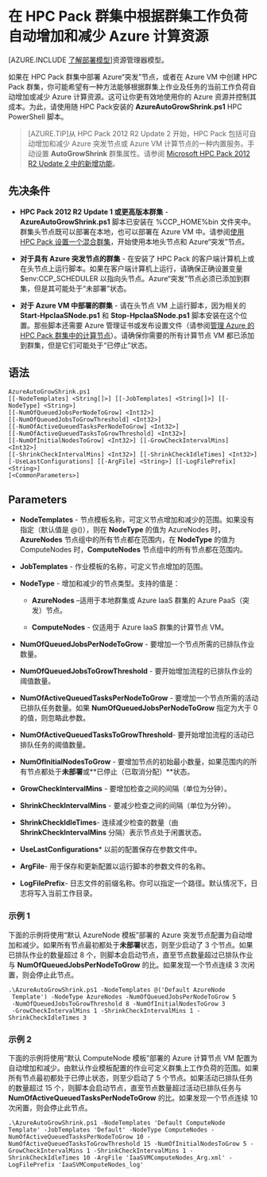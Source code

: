 <properties
 pageTitle="自动缩放 HPC 群集中的计算资源 | Windows Azure"
 description="了解自动增加和减少 Azure 的 HPC Pack 群集中的计算资源的方法"
 services="virtual-machines"
 documentationCenter=""
 authors="dlepow"
 manager="timlt"
 editor=""
 tags="azure-service-management"/>
<tags
	ms.service="virtual-machines"
	ms.date="09/28/2015"
	wacn.date="12/17/2015" />

# 在 HPC Pack 群集中根据群集工作负荷自动增加和减少 Azure 计算资源

[AZURE.INCLUDE [了解部署模型](../includes/learn-about-deployment-models-classic-include.md)]资源管理器模型。


如果在 HPC Pack 群集中部署 Azure“突发”节点，或者在 Azure VM 中创建 HPC Pack 群集，你可能希望有一种方法能够根据群集上作业及任务的当前工作负荷自动增加或减少 Azure 计算资源。这可让你更有效地使用你的 Azure 资源并控制其成本。为此，请使用随 HPC Pack安装的 **AzureAutoGrowShrink.ps1** HPC PowerShell 脚本。

>[AZURE.TIP]从 HPC Pack 2012 R2 Update 2 开始，HPC Pack 包括可自动增加和减少 Azure 突发节点或 Azure VM 计算节点的一种内置服务。<!--使用 [HPC Pack IaaS 部署脚本](/documentation/articles/virtual-machines-hpcpack-cluster-powershell-script)中的设置配置此服务，或者-->手动设置 **AutoGrowShrink** 群集属性。请参阅 [Microsoft HPC Pack 2012 R2 Update 2 中的新增功能](https://technet.microsoft.com/library/mt269417.aspx)。

## 先决条件

* **HPC Pack 2012 R2 Update 1 或更高版本群集** - **AzureAutoGrowShrink.ps1** 脚本已安装在 %CCP_HOME%bin 文件夹中。群集头节点既可以部署在本地，也可以部署在 Azure VM 中。请参阅[使用 HPC Pack 设置一个混合群集](/documentation/articles/cloud-services-setup-hybrid-hpcpack-cluster)，开始使用本地头节点和 Azure“突发”节点。<!-- 请参阅 [HPC Pack IaaS 部署脚本](/documentation/articles/virtual-machines-hpcpack-cluster-powershell-script)在 Azure VM 中快速部署 HPC Pack 群集。-->

* **对于具有 Azure 突发节点的群集** - 在安装了 HPC Pack 的客户端计算机上或在头节点上运行脚本。如果在客户端计算机上运行，请确保正确设置变量 $env:CCP_SCHEDULER 以指向头节点。Azure“突发”节点必须已添加到群集，但是其可能处于“未部署”状态。


* **对于 Azure VM 中部署的群集** - 请在头节点 VM 上运行脚本，因为相关的 **Start-HpcIaaSNode.ps1** 和 **Stop-HpcIaaSNode.ps1** 脚本安装在这个位置。那些脚本还需要 Azure 管理证书或发布设置文件（请参阅[管理 Azure 的 HPC Pack 群集中的计算节点](/documentation/articles/virtual-machines-hpcpack-cluster-node-manage)）。请确保你需要的所有计算节点 VM 都已添加到群集，但是它们可能处于“已停止”状态。

## 语法

```
AzureAutoGrowShrink.ps1
[[-NodeTemplates] <String[]>] [[-JobTemplates] <String[]>] [[-NodeType] <String>]
[[-NumOfQueuedJobsPerNodeToGrow] <Int32>]
[[-NumOfQueuedJobsToGrowThreshold] <Int32>]
[[-NumOfActiveQueuedTasksPerNodeToGrow] <Int32>]
[[-NumOfActiveQueuedTasksToGrowThreshold] <Int32>]
[[-NumOfInitialNodesToGrow] <Int32>] [[-GrowCheckIntervalMins] <Int32>]
[[-ShrinkCheckIntervalMins] <Int32>] [[-ShrinkCheckIdleTimes] <Int32>]
[-UseLastConfigurations] [[-ArgFile] <String>] [[-LogFilePrefix] <String>]
[<CommonParameters>]

```
## Parameters

 * **NodeTemplates** - 节点模板名称，可定义节点增加和减少的范围。如果没有指定（默认值是 @()），则在 **NodeType** 的值为 AzureNodes 时，**AzureNodes** 节点组中的所有节点都在范围内，在 **NodeType** 的值为 ComputeNodes 时，**ComputeNodes** 节点组中的所有节点都在范围内。

 * **JobTemplates** - 作业模板的名称，可定义节点增加的范围。

 * **NodeType** - 增加和减少的节点类型。支持的值是：

     * **AzureNodes** –适用于本地群集或 Azure IaaS 群集的 Azure PaaS（突发）节点。

     * **ComputeNodes** - 仅适用于 Azure IaaS 群集的计算节点 VM。

* **NumOfQueuedJobsPerNodeToGrow** - 要增加一个节点所需的已排队作业数量。

* **NumOfQueuedJobsToGrowThreshold** - 要开始增加流程的已排队作业的阈值数量。

* **NumOfActiveQueuedTasksPerNodeToGrow** - 要增加一个节点所需的活动已排队任务数量。如果 **NumOfQueuedJobsPerNodeToGrow** 指定为大于 0 的值，则忽略此参数。

* **NumOfActiveQueuedTasksToGrowThreshold**- 要开始增加流程的活动已排队任务的阈值数量。

* **NumOfInitialNodesToGrow** - 要增加节点的初始最小数量，如果范围内的所有节点都处于**未部署**或**已停止（已取消分配）**状态。

* **GrowCheckIntervalMins** - 要增加检查之间的间隔（单位为分钟）。

* **ShrinkCheckIntervalMins** - 要减少检查之间的间隔（单位为分钟）。

* **ShrinkCheckIdleTimes**- 连续减少检查的数量（由 **ShrinkCheckIntervalMins** 分隔）表示节点处于闲置状态。

* **UseLastConfigurations*** 以前的配置保存在参数文件中。

* **ArgFile**- 用于保存和更新配置以运行脚本的参数文件的名称。

* **LogFilePrefix**- 日志文件的前缀名称。你可以指定一个路径。默认情况下，日志将写入当前工作目录。

### 示例 1

下面的示例将使用“默认 AzureNode 模板”部署的 Azure 突发节点配置为自动增加和减少。如果所有节点最初都处于**未部署**状态，则至少启动了 3 个节点。如果已排队作业的数量超过 8 个，则脚本会启动节点，直至节点数量超过已排队作业与 **NumOfQueuedJobsPerNodeToGrow** 的比。如果发现一个节点连续 3 次闲置，则会停止此节点。

```
.\AzureAutoGrowShrink.ps1 -NodeTemplates @('Default AzureNode
 Template') -NodeType AzureNodes -NumOfQueuedJobsPerNodeToGrow 5
 -NumOfQueuedJobsToGrowThreshold 8 -NumOfInitialNodesToGrow 3
 -GrowCheckIntervalMins 1 -ShrinkCheckIntervalMins 1 -ShrinkCheckIdleTimes 3
```

### 示例 2

下面的示例将使用“默认 ComputeNode 模板”部署的 Azure 计算节点 VM 配置为自动增加和减少。由默认作业模板配置的作业可定义群集上工作负荷的范围。如果所有节点最初都处于已停止状态，则至少启动了 5 个节点。如果活动已排队任务的数量超过 15 个，则脚本会启动节点，直至节点数量超过活动已排队任务与 **NumOfActiveQueuedTasksPerNodeToGrow** 的比。如果发现一个节点连续 10 次闲置，则会停止此节点。

```
.\AzureAutoGrowShrink.ps1 -NodeTemplates 'Default ComputeNode Template' -JobTemplates 'Default' -NodeType ComputeNodes -NumOfActiveQueuedTasksPerNodeToGrow 10 -NumOfActiveQueuedTasksToGrowThreshold 15 -NumOfInitialNodesToGrow 5 -GrowCheckIntervalMins 1 -ShrinkCheckIntervalMins 1 -ShrinkCheckIdleTimes 10 -ArgFile 'IaaSVMComputeNodes_Arg.xml' -LogFilePrefix 'IaaSVMComputeNodes_log'
```

<!---HONumber=Mooncake_1207_2015-->